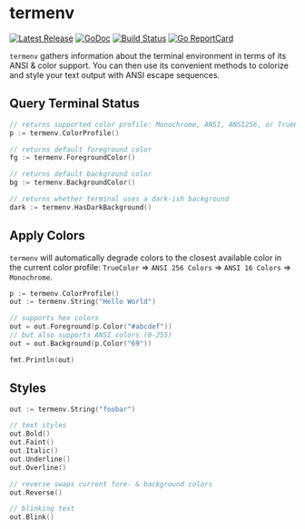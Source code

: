# termenv

[![Latest Release](https://img.shields.io/github/release/muesli/termenv.svg)](https://github.com/muesli/termenv/releases) [![GoDoc](https://godoc.org/github.com/golang/gddo?status.svg)](https://godoc.org/github.com/muesli/termenv) [![Build Status](https://github.com/muesli/termenv/workflows/build/badge.svg)](https://github.com/muesli/termenv/actions) [![Go ReportCard](http://goreportcard.com/badge/muesli/termenv)](http://goreportcard.com/report/muesli/termenv)

`termenv` gathers information about the terminal environment in terms of its
ANSI & color support. You can then use its convenient methods to colorize and
style your text output with ANSI escape sequences.

## Query Terminal Status

```go
// returns supported color profile: Monochrome, ANSI, ANSI256, or TrueColor
p := termenv.ColorProfile()

// returns default foreground color
fg := termenv.ForegroundColor()

// returns default background color
bg := termenv.BackgroundColor()

// returns whether terminal uses a dark-ish background
dark := termenv.HasDarkBackground()
```

## Apply Colors

`termenv` will automatically degrade colors to the closest available color
in the current color profile: `TrueColor` => `ANSI 256 Colors` =>
`ANSI 16 Colors` => `Monochrome`.

```go
p := termenv.ColorProfile()
out := termenv.String("Hello World")

// supports hex colors
out = out.Foreground(p.Color("#abcdef"))
// but also supports ANSI colors (0-255)
out = out.Background(p.Color("69"))

fmt.Println(out)
```

## Styles

```go
out := termenv.String("foobar")

// text styles
out.Bold()
out.Faint()
out.Italic()
out.Underline()
out.Overline()

// reverse swaps current fore- & background colors
out.Reverse()

// blinking text
out.Blink()
```
